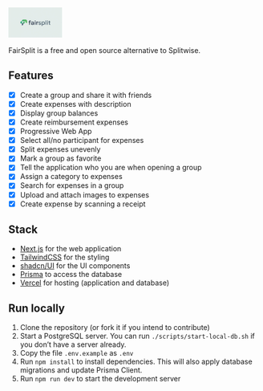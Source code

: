 <img alt="FairSplit" height="60" src="new-logo.jpg" />


FairSplit is a free and open source alternative to Splitwise.

## Features

- [x] Create a group and share it with friends
- [x] Create expenses with description
- [x] Display group balances
- [x] Create reimbursement expenses
- [x] Progressive Web App
- [x] Select all/no participant for expenses
- [x] Split expenses unevenly 
- [x] Mark a group as favorite
- [x] Tell the application who you are when opening a group 
- [x] Assign a category to expenses
- [x] Search for expenses in a group
- [x] Upload and attach images to expenses 
- [x] Create expense by scanning a receipt

## Stack

- [Next.js](https://nextjs.org/) for the web application
- [TailwindCSS](https://tailwindcss.com/) for the styling
- [shadcn/UI](https://ui.shadcn.com/) for the UI components
- [Prisma](https://prisma.io) to access the database
- [Vercel](https://vercel.com/) for hosting (application and database)

## Run locally

1. Clone the repository (or fork it if you intend to contribute)
2. Start a PostgreSQL server. You can run `./scripts/start-local-db.sh` if you don’t have a server already.
3. Copy the file `.env.example` as `.env`
4. Run `npm install` to install dependencies. This will also apply database migrations and update Prisma Client.
5. Run `npm run dev` to start the development server
